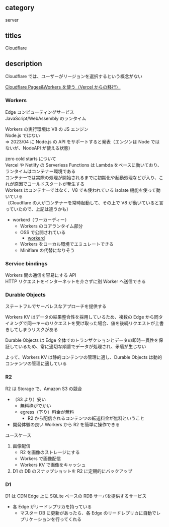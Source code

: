 ## category

server

## titles

Cloudflare

## description

Cloudflare では、ユーザーがリージョンを選択するという概念がない

<a href="https://zenn.dev/kurosame/articles/ebae865d729a38" target="_blank">Cloudflare Pages&Workers を使う（Vercel からの移行）</a>

### Workers

Edge コンピューティングサービス  
JavaScript/WebAssembly のランタイム

Workers の実行環境は V8 の JS エンジン  
Node.js ではない  
⇒ 2023/04 に Node.js の API をサポートすると発表（エンジンは Node ではないが、NodeAPI が使える状態）

zero cold starts について  
Vercel や Netlify の Serverless Functions は Lambda をベースに動いており、ランタイムはコンテナー環境である  
コンテナーでは実際の処理が開始されるまでに初期化や起動処理などが入り、これが原因でコールドスタートが発生する  
Workers はコンテナーではなく、V8 でも使われている isolate 機能を使って動いている  
（Cloudflare の人がコンテナーを常時起動して、その上で V8 が動いていると言っていたので、上記は違うかも）

- workerd（ワーカーディー）
  - Workers のコアランタイム部分
  - OSS で公開されている
    - <a href="https://github.com/cloudflare/workerd" target="_blank">workerd</a>
  - Workers をローカル環境でエミュレートできる
  - Miniflare の代替になりそう

### Service bindings

Workers 間の通信を容易にする API  
HTTP リクエストをインターネットを介さずに別 Worker へ送信できる

### Durable Objects

ステートフルでサーバレスなアプローチを提供する

Workers KV はデータの結果整合性を採用しているため、複数の Edge から同タイミングで同一キーのリクエストを受け取った場合、値を後続リクエストが上書きしてしまうリスクがある

Durable Objects は Edge 全体でのトランザクションとデータの即時一貫性を保証しているため、常に適切な順番でデータが処理され、矛盾が生じない

よって、Workers KV は静的コンテンツの管理に適し、Durable Objects は動的コンテンツの管理に適している

### R2

R2 は Storage で、Amazon S3 の競合

- （S3 より）安い
  - 無料枠がでかい
  - egress（下り）料金が無料
    - R2 から配信されるコンテンツの転送料金が無料ということ
- 開発体験の良い Workers から R2 を簡単に操作できる

ユースケース

1. 画像配信
   - R2 を画像のストレージにする
   - Workers で画像配信
   - Workers KV で画像をキャッシュ
1. D1 の DB のスナップショットを R2 に定期的にバックアップ

### D1

D1 は CDN Edge 上に SQLite ベースの RDB サーバを提供するサービス

- 各 Edge がリードレプリカを持っている
  - マスター DB に更新があったら、各 Edge のリードレプリカに自動でレプリケーションを行ってくれる

